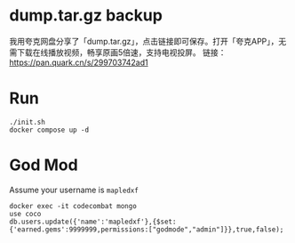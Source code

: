 # dump.tar.gz backup
我用夸克网盘分享了「dump.tar.gz」，点击链接即可保存。打开「夸克APP」，无需下载在线播放视频，畅享原画5倍速，支持电视投屏。
链接：https://pan.quark.cn/s/299703742ad1

# Run
```shell
./init.sh
docker compose up -d
```

# God Mod
Assume your username is `mapledxf`
```shell
docker exec -it codecombat mongo
use coco
db.users.update({'name':'mapledxf'},{$set:{'earned.gems':9999999,permissions:["godmode","admin"]}},true,false);
```
